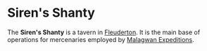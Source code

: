 # Siren's Shanty

The **Siren's Shanty** is a tavern in [Fleuderton](fleuderton.md). It is the main base of operations for mercenaries employed by [Malagwan Expeditions](../../../ch-2-people-of-mote/organizations/malagwan-expeditions/malagwan-expeditions.md).
